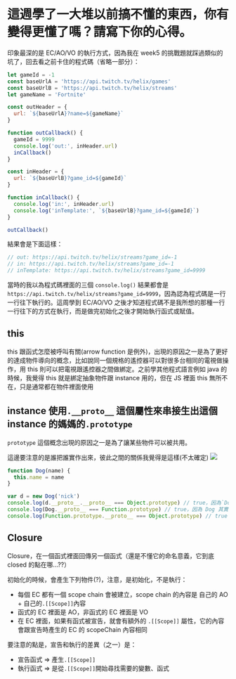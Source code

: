 # 這週學了一大堆以前搞不懂的東西，你有變得更懂了嗎？請寫下你的心得。

印象最深的是 EC/AO/VO 的執行方式，因為我在 week5 的挑戰題就踩過類似的坑了，回去看之前卡住的程式碼（省略一部分）：
```js
let gameId = -1
const baseUrlA = 'https://api.twitch.tv/helix/games'
const baseUrlB = 'https://api.twitch.tv/helix/streams'
let gameName = 'Fortnite'

const outHeader = {
  url: `${baseUrlA}?name=${gameName}`
}

function outCallback() {
  gameId = 9999
  console.log('out:', inHeader.url)
  inCallback()
}

const inHeader = {
  url: `${baseUrlB}?game_id=${gameId}`
}

function inCallback() {
  console.log('in:', inHeader.url)
  console.log('inTemplate:', `${baseUrlB}?game_id=${gameId}`)
}

outCallback()
```
結果會是下面這樣：
```js
// out: https://api.twitch.tv/helix/streams?game_id=-1
// in: https://api.twitch.tv/helix/streams?game_id=-1
// inTemplate: https://api.twitch.tv/helix/streams?game_id=9999
```
當時的我以為程式碼裡面的三個 `console.log()` 結果都會是 `https://api.twitch.tv/helix/streams?game_id=9999`，因為認為程式碼是一行一行往下執行的。這周學到 EC/AO/VO 之後才知道程式碼不是我所想的那種一行一行往下的方式在執行，而是做完初始化之後才開始執行函式或賦值。

## this

this 跟函式怎麼被呼叫有關(arrow function 是例外)，出現的原因之一是為了更好的達成物件導向的概念，比如說同一個規格的遙控器可以對很多台相同的電視做操作，用 this 則可以把電視跟遙控器之間做綁定。之前學其他程式語言例如 java 的時候，我覺得 this 就是綁定抽象物件跟 instance 用的，但在 JS 裡面 this 無所不在，只是通常都在物件裡面使用

## instance 使用`.__proto__` 這個屬性來串接生出這個 instance 的媽媽的`.prototype`

`prototype` 這個概念出現的原因之一是為了讓某些物件可以被共用。

這邊要注意的是誰把誰實作出來，彼此之間的關係我覺得是這樣(不太確定)
![](https://i.imgur.com/vGohsri.png)

```javascript
function Dog(name) {
  this.name = name
}

var d = new Dog('nick')
console.log(d.__proto__.__proto__ === Object.prototype) // true，因為`Dog.prototype`是個物件
console.log(Dog.__proto__ === Function.prototype) // true，因為 Dog 其實就是個 Function 的 instance
console.log(Function.prototype.__proto__ === Object.prototype) // true
```

## Closure

Closure，在一個函式裡面回傳另一個函式（還是不懂它的命名意義，它到底 closed 的點在哪...??）

初始化的時候，會產生下列物件(?)，注意，是初始化，不是執行：
* 每個 EC 都有一個 scope chain 會被建立，scope chain 的內容是 自己的 AO + 自己的`.[[Scope]]`內容
* 函式的 EC 裡面是 AO，非函式的 EC 裡面是 VO
* 在 EC 裡面，如果有函式被宣告，就會有額外的 `.[[Scope]]` 屬性，它的內容會跟宣告時產生的 EC 的 scopeChain 內容相同

要注意的點是，宣告和執行的差異（之一）是：
* 宣告函式 => 產生`.[[Scope]]`
* 執行函式 => 是從`.[[Scope]]`開始尋找需要的變數、函式